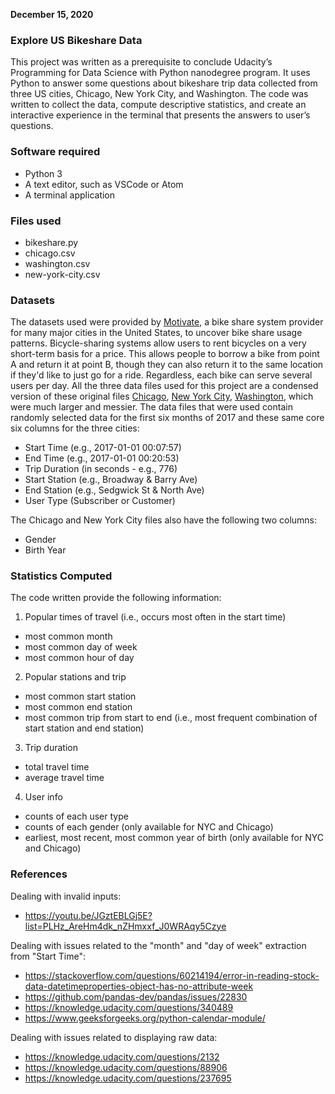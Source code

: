 __December 15, 2020__


### Explore US Bikeshare Data
This project was written as a prerequisite to conclude Udacity’s Programming for Data Science with Python nanodegree program. It uses Python to answer some questions about bikeshare trip data collected from three US cities, Chicago, New York City, and Washington. The code was written to collect the data, compute descriptive statistics, and create an interactive experience in the terminal that presents the answers to user’s questions.

### Software required
* Python 3
* A text editor, such as VSCode or Atom
* A terminal application

### Files used
* bikeshare.py
* chicago.csv
* washington.csv
* new-york-city.csv

### Datasets
The datasets used were provided by [Motivate]( https://www.motivateco.com/), a bike share system provider for many major cities in the United States, to uncover bike share usage patterns. Bicycle-sharing systems allow users to rent bicycles on a very short-term basis for a price. This allows people to borrow a bike from point A and return it at point B, though they can also return it to the same location if they'd like to just go for a ride. Regardless, each bike can serve several users per day.
All the three data files used for this project are a condensed version of these original files [Chicago](https://www.divvybikes.com/system-data), [New York City](https://www.citibikenyc.com/system-data), [Washington](https://www.capitalbikeshare.com/system-data), which were much larger and messier. The data files that were used contain randomly selected data for the first six months of 2017 and these same core six columns for the three cities:
* Start Time (e.g., 2017-01-01 00:07:57)
* End Time (e.g., 2017-01-01 00:20:53)
* Trip Duration (in seconds - e.g., 776)
* Start Station (e.g., Broadway & Barry Ave)
* End Station (e.g., Sedgwick St & North Ave)
* User Type (Subscriber or Customer)

The Chicago and New York City files also have the following two columns:
* Gender
* Birth Year

### Statistics Computed
The code written provide the following information:

1. Popular times of travel (i.e., occurs most often in the start time)
* most common month
* most common day of week
* most common hour of day

2. Popular stations and trip
* most common start station
* most common end station
* most common trip from start to end (i.e., most frequent combination of start station and end station)

3. Trip duration
* total travel time
* average travel time

4. User info
* counts of each user type
* counts of each gender (only available for NYC and Chicago)
* earliest, most recent, most common year of birth (only available for NYC and Chicago)

### References
Dealing with invalid inputs:
* https://youtu.be/JGztEBLGj5E?list=PLHz_AreHm4dk_nZHmxxf_J0WRAqy5Czye

Dealing with issues related to the "month" and "day of week" extraction from "Start Time":
* https://stackoverflow.com/questions/60214194/error-in-reading-stock-data-datetimeproperties-object-has-no-attribute-week
* https://github.com/pandas-dev/pandas/issues/22830
* https://knowledge.udacity.com/questions/340489
* https://www.geeksforgeeks.org/python-calendar-module/

Dealing with issues related to displaying raw data:
* https://knowledge.udacity.com/questions/2132
* https://knowledge.udacity.com/questions/88906
* https://knowledge.udacity.com/questions/237695
